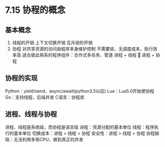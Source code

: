 # 7.15 协程的概念
## 基本概念
1. 线程的开销
上下文切换开销
互斥锁的开销
2. 协程
对共享资源的访问由程序本身维护控制
不需要锁，无调度成本，执行效率高
适合彼此熟系的程序组件：合作式多任务、管道
进程 + 线程  进程 + 协程

## 协程的实现
Python：yield/send、async/await(python3.5以后)
Lua：Lua5.0开始使协程
Go：支持线程，后端并发
C语言：协程库
## 进程、线程与协程
进程、线程是系统级，而协程是语言级
进程：资源分配的基本单位
线程：程序执行的基本单位
切换成本：进程 > 线程 > 协程
安全性：进程 > 线程 > 协程
协程缺陷：无法利用多核CPU，做到真正的并发

